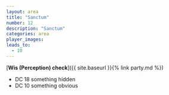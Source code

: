 ```yaml
---
layout: area
title: "Sanctum"
number: 12
description: "Sanctum"
categories: area
player_images:
leads_to:
  - 10
---
```



[**Wis (Perception) check**]({{ site.baseurl }}{% link party.md %})
* DC 18 something hidden
* DC 10 something obvious

